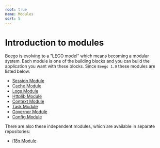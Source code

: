 ```yaml
---
root: true
name: Modules
sort: 5
---
```


# Introduction to modules

Beego is evolving to a "LEGO model" which means becoming a modular system. Each module is one of the building blocks and you can build the application you want with these blocks. Since `Beego 1.0` these modules are listed below:

- [Session Module](./session.md)
- [Cache Module](./cache.md)
- [Logs Module](./logs.md)
- [Httplib Module](./httplib.md)
- [Context Module](./context.md)
- [Task Module](./task.md)
- [Governor Module](./governor.md)
- [Config Module](./config.md)

There are also these independent modules, which are available in separate repositories:

- [i18n Module](./i18n.md)
